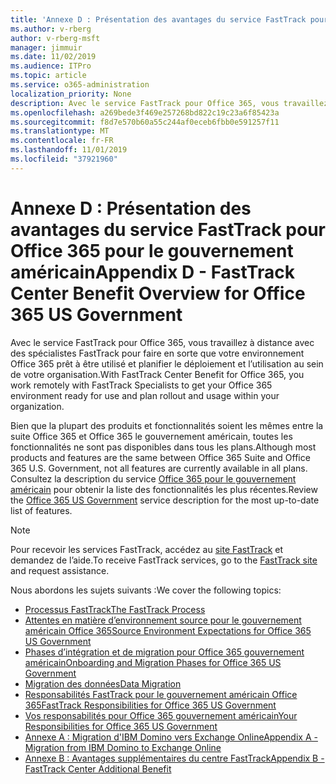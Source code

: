 ```yaml
---
title: 'Annexe D : Présentation des avantages du service FastTrack pour Office 365 pour le gouvernement américain'
ms.author: v-rberg
author: v-rberg-msft
manager: jimmuir
ms.date: 11/02/2019
ms.audience: ITPro
ms.topic: article
ms.service: o365-administration
localization_priority: None
description: Avec le service FastTrack pour Office 365, vous travaillez à distance avec des spécialistes FastTrack pour faire en sorte que votre environnement Office 365 prêt à être utilisé et planifier le déploiement et l’utilisation au sein de votre organisation.
ms.openlocfilehash: a269bede3f469e257268bd822c19c23a6f85423a
ms.sourcegitcommit: f8d7e570b60a55c244af0eceb6fbb0e591257f11
ms.translationtype: MT
ms.contentlocale: fr-FR
ms.lasthandoff: 11/01/2019
ms.locfileid: "37921960"
---
```

# <a name="appendix-d---fasttrack-center-benefit-overview-for-office-365-us-government"></a><span data-ttu-id="de7ba-103">Annexe D : Présentation des avantages du service FastTrack pour Office 365 pour le gouvernement américain</span><span class="sxs-lookup"><span data-stu-id="de7ba-103">Appendix D - FastTrack Center Benefit Overview for Office 365 US Government</span></span>

<span data-ttu-id="de7ba-104">Avec le service FastTrack pour Office 365, vous travaillez à distance avec des spécialistes FastTrack pour faire en sorte que votre environnement Office 365 prêt à être utilisé et planifier le déploiement et l’utilisation au sein de votre organisation.</span><span class="sxs-lookup"><span data-stu-id="de7ba-104">With FastTrack Center Benefit for Office 365, you work remotely with FastTrack Specialists to get your Office 365 environment ready for use and plan rollout and usage within your organization.</span></span> 
  
<span data-ttu-id="de7ba-105">Bien que la plupart des produits et fonctionnalités soient les mêmes entre la suite Office 365 et Office 365 le gouvernement américain, toutes les fonctionnalités ne sont pas disponibles dans tous les plans.</span><span class="sxs-lookup"><span data-stu-id="de7ba-105">Although most products and features are the same between Office 365 Suite and Office 365 U.S. Government, not all features are currently available in all plans.</span></span> <span data-ttu-id="de7ba-106">Consultez la description du service [Office 365 pour le gouvernement américain](https://aka.ms/aboutgovcloud) pour obtenir la liste des fonctionnalités les plus récentes.</span><span class="sxs-lookup"><span data-stu-id="de7ba-106">Review the [Office 365 US Government](https://aka.ms/aboutgovcloud) service description for the most up-to-date list of features.</span></span>

> [!NOTE]
> <span data-ttu-id="de7ba-107">Pour recevoir les services FastTrack, accédez au [site FastTrack](https://go.microsoft.com/fwlink/?linkid=780698) et demandez de l’aide.</span><span class="sxs-lookup"><span data-stu-id="de7ba-107">To receive FastTrack services, go to the [FastTrack site](https://go.microsoft.com/fwlink/?linkid=780698) and request assistance.</span></span>  

<span data-ttu-id="de7ba-108">Nous abordons les sujets suivants :</span><span class="sxs-lookup"><span data-stu-id="de7ba-108">We cover the following topics:</span></span>
- [<span data-ttu-id="de7ba-109">Processus FastTrack</span><span class="sxs-lookup"><span data-stu-id="de7ba-109">The FastTrack Process</span></span>](O365-fasttrack-process.md) 
- [<span data-ttu-id="de7ba-110">Attentes en matière d’environnement source pour le gouvernement américain Office 365</span><span class="sxs-lookup"><span data-stu-id="de7ba-110">Source Environment Expectations for Office 365 US Government</span></span>](US-Gov-appendix-source-environment-expectations.md)   
- [<span data-ttu-id="de7ba-111">Phases d’intégration et de migration pour Office 365 gouvernement américain</span><span class="sxs-lookup"><span data-stu-id="de7ba-111">Onboarding and Migration Phases for Office 365 US Government</span></span>](US-Gov-appendix-onboarding-and-migration.md)
- [<span data-ttu-id="de7ba-112">Migration des données</span><span class="sxs-lookup"><span data-stu-id="de7ba-112">Data Migration</span></span>](O365-data-migration.md)    
- [<span data-ttu-id="de7ba-113">Responsabilités FastTrack pour le gouvernement américain Office 365</span><span class="sxs-lookup"><span data-stu-id="de7ba-113">FastTrack Responsibilities for Office 365 US Government</span></span>](US-Gov-appendix-fasttrack-responsibilities.md)   
- [<span data-ttu-id="de7ba-114">Vos responsabilités pour Office 365 gouvernement américain</span><span class="sxs-lookup"><span data-stu-id="de7ba-114">Your Responsibilities for Office 365 US Government</span></span>](US-Gov-appendix-your-responsibilities.md) 
- [<span data-ttu-id="de7ba-115">Annexe A : Migration d'IBM Domino vers Exchange Online</span><span class="sxs-lookup"><span data-stu-id="de7ba-115">Appendix A - Migration from IBM Domino to Exchange Online</span></span>](O365-from-ibm-domino-to-exchange-online.md)   
- [<span data-ttu-id="de7ba-116">Annexe B : Avantages supplémentaires du centre FastTrack</span><span class="sxs-lookup"><span data-stu-id="de7ba-116">Appendix B - FastTrack Center Additional Benefit</span></span>](O365-fasttrack-additional-benefits.md)


